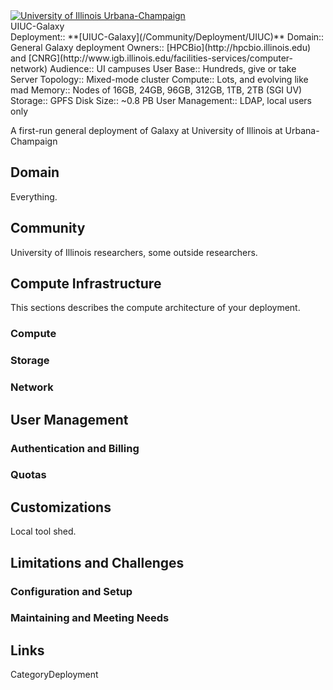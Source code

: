 <div class='center'>
<a href='http://galaxy.illinois.edu'><img src='/uclogo_horz_bold.png' alt='University of Illinois Urbana-Champaign'  /></a>
</div>

<div class="title">UIUC-Galaxy</div>



<div class='deploymentbox'>
 Deployment:: **[UIUC-Galaxy](/Community/Deployment/UIUC)**
 Domain:: General Galaxy deployment
 Owners:: [HPCBio](http://hpcbio.illinois.edu) and [CNRG](http://www.igb.illinois.edu/facilities-services/computer-network)
 Audience:: UI campuses
 User Base:: Hundreds, give or take
 Server Topology:: Mixed-mode cluster
 Compute:: Lots, and evolving like mad
 Memory:: Nodes of 16GB, 24GB, 96GB, 312GB, 1TB, 2TB (SGI UV) 
 Storage:: GPFS
 Disk Size:: ~0.8 PB
 User Management:: LDAP, local users only
</div>

A first-run general deployment of Galaxy at University of Illinois at Urbana-Champaign

## Domain

Everything.

## Community

University of Illinois researchers, some outside researchers.

## Compute Infrastructure

This sections describes the compute architecture of your deployment.

### Compute

### Storage

### Network

## User Management

### Authentication and Billing

### Quotas

## Customizations

Local tool shed.

## Limitations and Challenges

### Configuration and Setup

### Maintaining and Meeting Needs

## Links



CategoryDeployment
